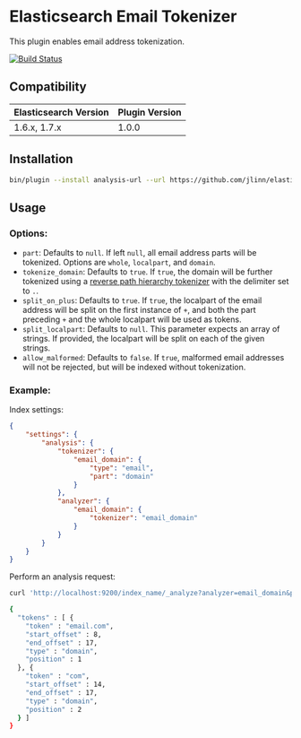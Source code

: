 # Elasticsearch Email Tokenizer

This plugin enables email address tokenization.

[![Build Status](https://secure.travis-ci.org/jlinn/elasticsearch-analysis-email.png?branch=master)](http://travis-ci.org/jlinn/elasticsearch-analysis-email)

## Compatibility
| Elasticsearch Version | Plugin Version |
|-----------------------|----------------|
| 1.6.x, 1.7.x | 1.0.0 |

## Installation
```bash
bin/plugin --install analysis-url --url https://github.com/jlinn/elasticsearch-analysis-email/releases/download/v1.0.0/elasticsearch-analysis-url-1.0.0.zip
```

## Usage
### Options:
* `part`: Defaults to `null`. If left `null`, all email address parts will be tokenized. Options are `whole`, `localpart`, and `domain`.
* `tokenize_domain`: Defaults to `true`. If `true`, the domain will be further tokenized using a [reverse path hierarchy tokenizer](https://www.elastic.co/guide/en/elasticsearch/reference/current/analysis-pathhierarchy-tokenizer.html) with the delimiter set to `.`.
* `split_on_plus`: Defaults to `true`. If `true`, the localpart of the email address will be split on the first instance of `+`, and both the part preceding `+` and the whole localpart will be used as tokens.
* `split_localpart`: Defaults to `null`. This parameter expects an array of strings. If provided, the localpart will be split on each of the given strings.
* `allow_malformed`: Defaults to `false`. If `true`, malformed email addresses will not be rejected, but will be indexed without tokenization.

### Example:
Index settings:
```json
{
	"settings": {
		"analysis": {
			"tokenizer": {
				"email_domain": {
					"type": "email",
					"part": "domain"
				}
			},
			"analyzer": {
				"email_domain": {
					"tokenizer": "email_domain"
				}
			}
		}
	}
}
```

Perform an analysis request:
```bash
curl 'http://localhost:9200/index_name/_analyze?analyzer=email_domain&pretty' -d 'foo+bar@email.com'

{
  "tokens" : [ {
    "token" : "email.com",
    "start_offset" : 8,
    "end_offset" : 17,
    "type" : "domain",
    "position" : 1
  }, {
    "token" : "com",
    "start_offset" : 14,
    "end_offset" : 17,
    "type" : "domain",
    "position" : 2
  } ]
}
```